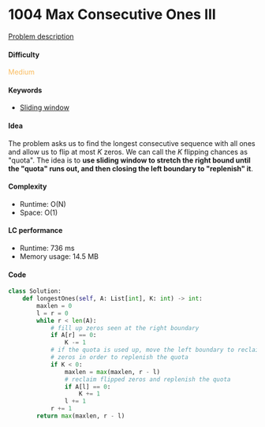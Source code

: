 1004 Max Consecutive Ones III
=======================
[Problem description](https://leetcode.com/problems/max-consecutive-ones-iii/)

#### Difficulty
<span style="color:#FABC60">Medium</span>

#### Keywords
- [Sliding window](../categories/sliding_window.md)
  
#### Idea
The problem asks us to find the longest consecutive sequence with all ones and allow us to flip at most *K* zeros. We can call the *K* flipping chances as "quota". The idea is to **use sliding window to stretch the right bound until the "quota" runs out, and then closing the left boundary to "replenish" it**. 

#### Complexity
- Runtime: O(N)
- Space: O(1)
  
#### LC performance
- Runtime: 736 ms
- Memory usage: 14.5 MB

#### Code
```python
class Solution:
    def longestOnes(self, A: List[int], K: int) -> int:
        maxlen = 0
        l = r = 0
        while r < len(A):
            # fill up zeros seen at the right boundary
            if A[r] == 0:
                K -= 1
            # if the quota is used up, move the left boundary to reclaim flipped
            # zeros in order to replenish the quota
            if K < 0:
                maxlen = max(maxlen, r - l)
                # reclaim flipped zeros and replenish the quota
                if A[l] == 0:
                    K += 1
                l += 1
            r += 1
        return max(maxlen, r - l)
```